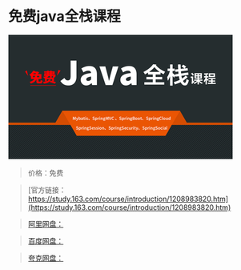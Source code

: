 # 免费java全栈课程

![img](../../../assets/study163/free/867c1b58b65049fbb6efdbda2f645b3d.png)

> 价格：免费

> [官方链接：https://study.163.com/course/introduction/1208983820.htm](https://study.163.com/course/introduction/1208983820.htm)

> [阿里网盘：]()

> [百度网盘：]()

> [夸克网盘：]()
